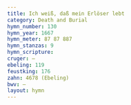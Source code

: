 ```yaml
---
title: Ich weiß, daß mein Erlöser lebt
category: Death and Burial
hymn_number: 130
hymn_year: 1667
hymn_meter: 87 87 887
hymn_stanzas: 9
hymn_scripture: 
cruger: —
ebeling: 119
feustking: 176
zahn: 4678 (Ebeling)
bwv: —
layout: hymn
---
```

<br>

